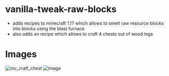 # vanilla-tweak-raw-blocks
- adds recipes to minecraft 1.17 which allows to smelt raw resource blocks into blocks using the blast furnace
- also adds an recipe which allows to craft 4 chests out of wood logs

# Images
![mc_craft_chest](https://user-images.githubusercontent.com/66569441/141645508-3b23331a-814d-4f92-aead-1be59b7a3b32.png)
![image](https://user-images.githubusercontent.com/66569441/141645521-35482eb6-2690-4cdf-8887-d6283776743c.png)

